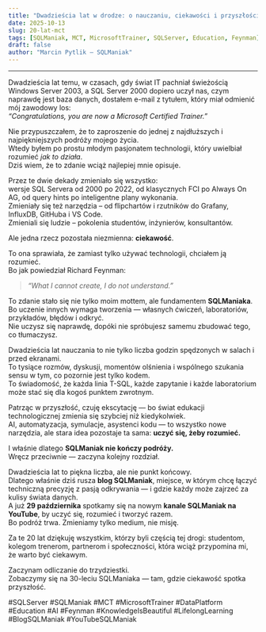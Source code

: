 ```yaml
---
title: "Dwadzieścia lat w drodze: o nauczaniu, ciekawości i przyszłości technologii"
date: 2025-10-13
slug: 20-lat-mct
tags: [SQLManiak, MCT, MicrosoftTrainer, SQLServer, Education, Feynman]
draft: false
author: "Marcin Pytlik – SQLManiak"
---
```


---

Dwadzieścia lat temu, w czasach, gdy świat IT pachniał świeżością Windows Server 2003, a SQL Server 2000 dopiero uczył nas, czym naprawdę jest baza danych, dostałem e-mail z tytułem, który miał odmienić mój zawodowy los:  
*“Congratulations, you are now a Microsoft Certified Trainer.”*  

Nie przypuszczałem, że to zaproszenie do jednej z najdłuższych i najpiękniejszych podróży mojego życia.  
Wtedy byłem po prostu młodym pasjonatem technologii, który uwielbiał rozumieć *jak to działa*.  
Dziś wiem, że to zdanie wciąż najlepiej mnie opisuje.

Przez te dwie dekady zmieniało się wszystko:  
wersje SQL Servera od 2000 po 2022, od klasycznych FCI po Always On AG, od query hints po inteligentne plany wykonania.  
Zmieniały się też narzędzia – od flipchartów i rzutników do Grafany, InfluxDB, GitHuba i VS Code.  
Zmieniali się ludzie – pokolenia studentów, inżynierów, konsultantów.  

Ale jedna rzecz pozostała niezmienna: **ciekawość**.  

To ona sprawiała, że zamiast tylko używać technologii, chciałem ją rozumieć.  
Bo jak powiedział Richard Feynman:  
> *“What I cannot create, I do not understand.”*  

To zdanie stało się nie tylko moim mottem, ale fundamentem **SQLManiaka**.  
Bo uczenie innych wymaga tworzenia — własnych ćwiczeń, laboratoriów, przykładów, błędów i odkryć.  
Nie uczysz się naprawdę, dopóki nie spróbujesz samemu zbudować tego, co tłumaczysz.

Dwadzieścia lat nauczania to nie tylko liczba godzin spędzonych w salach i przed ekranami.  
To tysiące rozmów, dyskusji, momentów olśnienia i wspólnego szukania sensu w tym, co pozornie jest tylko kodem.  
To świadomość, że każda linia T-SQL, każde zapytanie i każde laboratorium może stać się dla kogoś punktem zwrotnym.

Patrząc w przyszłość, czuję ekscytację — bo świat edukacji technologicznej zmienia się szybciej niż kiedykolwiek.  
AI, automatyzacja, symulacje, asystenci kodu — to wszystko nowe narzędzia, ale stara idea pozostaje ta sama: **uczyć się, żeby rozumieć.**  

I właśnie dlatego **SQLManiak nie kończy podróży.**  
Wręcz przeciwnie — zaczyna kolejny rozdział.  

Dwadzieścia lat to piękna liczba, ale nie punkt końcowy.  
Dlatego właśnie dziś rusza **blog SQLManiak**, miejsce, w którym chcę łączyć techniczną precyzję z pasją odkrywania — i gdzie każdy może zajrzeć za kulisy świata danych.  
A już **29 października** spotkamy się na nowym **kanale SQLManiak na YouTube**, by uczyć się, rozumieć i tworzyć razem.  
Bo podróż trwa. Zmieniamy tylko medium, nie misję.  

Za te 20 lat dziękuję wszystkim, którzy byli częścią tej drogi: studentom, kolegom trenerom, partnerom i społeczności, która wciąż przypomina mi, że warto być ciekawym.  

Zaczynam odliczanie do trzydziestki.  
Zobaczymy się na 30-leciu SQLManiaka — tam, gdzie ciekawość spotka przyszłość.  

#SQLServer #SQLManiak #MCT #MicrosoftTrainer #DataPlatform #Education #AI #Feynman #KnowledgeIsBeautiful #LifelongLearning #BlogSQLManiak #YouTubeSQLManiak